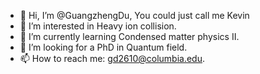 - 👋 Hi, I’m @GuangzhengDu, You could just call me Kevin
- 👀 I’m interested in Heavy ion collision.
- 🌱 I’m currently learning Condensed matter physics II.
- 💞️ I’m looking for a PhD in Quantum field.
- 📫 How to reach me: gd2610@columbia.edu.

<!---
GuangzhengDu/GuangzhengDu is a ✨ special ✨ repository because its `README.md` (this file) appears on your GitHub profile.
You can click the Preview link to take a look at your changes.
--->

